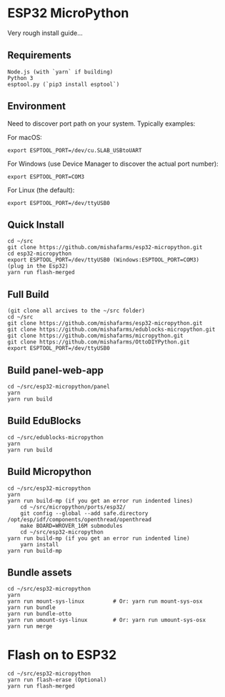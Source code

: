 # ESP32 MicroPython

Very rough install guide...

## Requirements

    Node.js (with `yarn` if building)
    Python 3
    esptool.py (`pip3 install esptool`)

## Environment

Need to discover port path on your system. Typically examples:

For macOS:

    export ESPTOOL_PORT=/dev/cu.SLAB_USBtoUART

For Windows (use Device Manager to discover the actual port number):

    export ESPTOOL_PORT=COM3

For Linux (the default):

    export ESPTOOL_PORT=/dev/ttyUSB0

## Quick Install

    cd ~/src
    git clone https://github.com/mishafarms/esp32-micropython.git
    cd esp32-micropython
    export ESPTOOL_PORT=/dev/ttyUSB0 (Windows:ESPTOOL_PORT=COM3)
    (plug in the Esp32)
    yarn run flash-merged

## Full Build

    (git clone all arcives to the ~/src folder)
	cd ~/src
	git clone https://github.com/mishafarms/esp32-micropython.git
	git clone https://github.com/mishafarms/edublocks-micropython.git
	git clone https://github.com/mishafarms/micropython.git
	git clone https://github.com/mishafarms/OttoDIYPython.git
	export ESPTOOL_PORT=/dev/ttyUSB0

## Build panel-web-app

	cd ~/src/esp32-micropython/panel
	yarn
	yarn run build

## Build EduBlocks

	cd ~/src/edublocks-micropython
	yarn
	yarn run build

## Build Micropython

	cd ~/src/esp32-micropython
 	yarn
	yarn run build-mp (if you get an error run indented lines)
		cd ~/src/micropython/ports/esp32/
		git config --global --add safe.directory /opt/esp/idf/components/openthread/openthread
		make BOARD=WROVER_16M submodules
		cd ~/src/esp32-micropython
	yarn run build-mp (if you get an error run indented line)
		yarn install
	yarn run build-mp		

## Bundle assets

	cd ~/src/esp32-micropython
	yarn
	yarn run mount-sys-linux         # Or: yarn run mount-sys-osx
	yarn run bundle
	yarn run bundle-otto
	yarn run umount-sys-linux        # Or: yarn run umount-sys-osx
	yarn run merge

# Flash on to ESP32
	cd ~/src/esp32-micropython
	yarn run flash-erase (Optional)
	yarn run flash-merged

